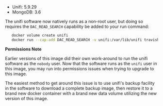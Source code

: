 * Unifi:   5.9.29
* MongoDB: 3.6

The unifi software now natively runs as a non-root user, but doing so requires the `DAC_READ_SEARCH` capability be added to your run command:

```bash
   docker volume create unifi
   docker run --cap-add DAC_READ_SEARCH -v unifi:/var/lib/unifi travishegner/docker-unifi
```

**Permissions Note**

Earlier versions of this image did their own work-around to run the unifi software as the `nobody` user. Now that the software runs as the `unifi` user in this image, you may run into permissions issues when trying to upgrade to this image.

The easiest method to get around this issue is to use unifi's backup facility in the software to download a complete backup image, then restore it to a brand new docker container with a brand new data volume utilizing the new version of this image.
